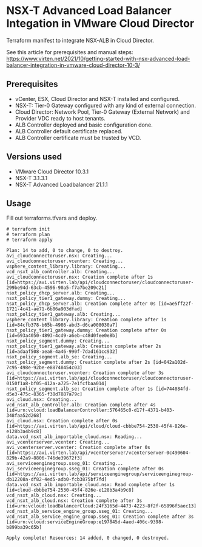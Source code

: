 # NSX-T Advanced Load Balancer Integation in VMware Cloud Director
Terraform manifest to integrate NSX-ALB in Cloud Director.

See this article for prerequisites and manual steps: https://www.virten.net/2021/10/getting-started-with-nsx-advanced-load-balancer-integration-in-vmware-cloud-director-10-3/

## Prerequisites
- vCenter, ESX, Cloud Director and NSX-T installed and configured.
- NSX-T: Tier-0 Gateway configured with any kind of external connection.
- Cloud Director: Network Pool, Tier-0 Gateway (External Network) and Provider VDC ready to host tenants.
- ALB Controller deployed and basic configuration done.
- ALB Controller default certificate replaced.
- ALB Controller certificate must be trusted by VCD.

## Versions used
- VMware Cloud Director 10.3.1
- NSX-T 3.1.3.1
- NSX-T Advanced Loadbalancer 21.1.1

## Usage
Fill out terraforms.tfvars and deploy.

```
# terraform init
# terraform plan
# terraform apply

Plan: 14 to add, 0 to change, 0 to destroy.
avi_cloudconnectoruser.nsx: Creating...
avi_cloudconnectoruser.vcenter: Creating...
vsphere_content_library.library: Creating...
vcd_nsxt_alb_controller.alb: Creating...
avi_cloudconnectoruser.nsx: Creation complete after 1s [id=https://avi.virten.lab/api/cloudconnectoruser/cloudconnectoruser-299be94d-63cb-4596-90a5-f7a7be209c21]
nsxt_policy_dhcp_server.alb: Creating...
nsxt_policy_tier1_gateway.dummy: Creating...
nsxt_policy_dhcp_server.alb: Creation complete after 0s [id=ae5ff22f-1721-4c41-ae71-6b86a903dfad]
nsxt_policy_tier1_gateway.alb: Creating...
vsphere_content_library.library: Creation complete after 1s [id=84cfb378-b65b-4986-abd3-d6ca008030a7]
nsxt_policy_tier1_gateway.dummy: Creation complete after 0s [id=693a4050-4893-4cd9-a6eb-c48d0fee0e8b]
nsxt_policy_segment.dummy: Creating...
nsxt_policy_tier1_gateway.alb: Creation complete after 2s [id=adaaf508-aea8-4a46-990f-7dad161cc932]
nsxt_policy_segment.alb_se: Creating...
nsxt_policy_segment.dummy: Creation complete after 2s [id=042a102d-7c95-498e-92be-e88748454c03]
avi_cloudconnectoruser.vcenter: Creation complete after 3s [id=https://avi.virten.lab/api/cloudconnectoruser/cloudconnectoruser-0150f1a8-bf05-412a-a725-7e1fcfbaa014]
nsxt_policy_segment.alb_se: Creation complete after 1s [id=744084fd-d5e3-475c-8365-f38d7887a79c]
avi_cloud.nsx: Creating...
vcd_nsxt_alb_controller.alb: Creation complete after 4s [id=urn:vcloud:loadBalancerController:576465c0-d17f-4371-b403-348faa52d268]
avi_cloud.nsx: Creation complete after 0s [id=https://avi.virten.lab/api/cloud/cloud-cbbbe754-2530-45f4-826e-e128b3a4b9c8]
data.vcd_nsxt_alb_importable_cloud.nsx: Reading...
avi_vcenterserver.vcenter: Creating...
avi_vcenterserver.vcenter: Creation complete after 0s [id=https://avi.virten.lab/api/vcenterserver/vcenterserver-0c490604-829b-42a9-8806-746de39672f3]
avi_serviceenginegroup.sseg_01: Creating...
avi_serviceenginegroup.sseg_01: Creation complete after 0s [id=https://avi.virten.lab/api/serviceenginegroup/serviceenginegroup-db12208a-df82-4ed5-adb0-fcb3875bf7fd]
data.vcd_nsxt_alb_importable_cloud.nsx: Read complete after 1s [id=cloud-cbbbe754-2530-45f4-826e-e128b3a4b9c8]
vcd_nsxt_alb_cloud.nsx: Creating...
vcd_nsxt_alb_cloud.nsx: Creation complete after 3s [id=urn:vcloud:loadBalancerCloud:24f3165d-4473-4223-8f2f-65896f5aec13]
vcd_nsxt_alb_service_engine_group.sseg_01: Creating...
vcd_nsxt_alb_service_engine_group.sseg_01: Creation complete after 3s [id=urn:vcloud:serviceEngineGroup:e197845d-4aed-406c-9398-b899ba39c65b]

Apply complete! Resources: 14 added, 0 changed, 0 destroyed.
```

